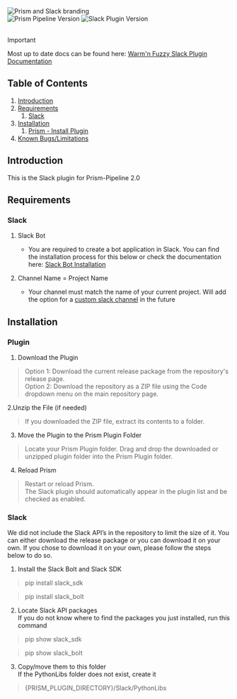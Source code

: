 <picture>
  <source media="(prefers-color-scheme: dark)" srcset="https://github.com/WARMNFUZZY/prism-slack/blob/main/Resources/prism_slack_logo_long_light_banner.png">
  <source media="(prefers-color-scheme: light)" srcset="https://github.com/WARMNFUZZY/prism-slack/blob/main/Resources/prism_slack_logo_long_dark_banner.png">
  <img alt="Prism and Slack branding" src="https://github.com/WARMNFUZZY/prism-slack/tree/main/Resources/prism_slack_logo_long_light_banner.png">
</picture>  
  
<div>
<img src="https://img.shields.io/badge/Prism_Pipeline-2.0.16-mediumseagreen" alt="Prism Pipeline Version"> 
<img src="https://img.shields.io/badge/Slack_Plugin-2.0.16-4A154B?logo=slack" alt="Slack Plugin Version">
</div>  
<br>
  
> [!IMPORTANT]  
> Most up to date docs can be found here: [Warm'n Fuzzy Slack Plugin Documentation](https://coda.io/@wf-jkesig/warmn-fuzzy-slack-plugin)
  
    
## Table of Contents  
1. [Introduction](#introduction)
2. [Requirements](#requirements)
    1. [Slack](#requirements-slack)
3. [Installation](#installation)
    1. [Prism - Install Plugin](#plugin)
4. [Known Bugs/Limitations](#known-bugs-and-limitations) 


## Introduction
This is the Slack plugin for Prism-Pipeline 2.0  


## Requirements  
### Slack  
1. Slack Bot
    - You are required to create a bot application in Slack. You can find the installation process for this below or check the documentation here: [Slack Bot Installation](https://coda.io/@wf-jkesig/warmn-fuzzy-slack-plugin/installation-3)

3. Channel Name = Project Name
    - Your channel must match the name of your current project. Will add the option for a [custom slack channel](#custom-slack-channel) in the future
  

## Installation
### Plugin
1. Download the Plugin  

>   Option 1: Download the current release package from the repository's release page.  
    Option 2: Download the repository as a ZIP file using the Code dropdown menu on the main repository page.

2.Unzip the File (if needed)
>   If you downloaded the ZIP file, extract its contents to a folder.

3. Move the Plugin to the Prism Plugin Folder
>   Locate your Prism Plugin folder.
    Drag and drop the downloaded or unzipped plugin folder into the Prism Plugin folder.

4. Reload Prism

>   Restart or reload Prism.  
    The Slack plugin should automatically appear in the plugin list and be checked as enabled.  

  
### Slack
We did not include the Slack API’s in the repository to limit the size of it. You can either download the release package or you can download it on your own. If you chose to download it on your own, please follow the steps below to do so.  

1. Install the Slack Bolt and Slack SDK
> pip install slack_sdk  

> pip install slack_bolt  

2. Locate Slack API packages  
If you do not know where to find the packages you just installed, run this command  
> pip show slack_sdk  

> pip show slack_bolt  

3. Copy/move them to this folder  
If the PythonLibs folder does not exist, create it  
> {PRISM_PLUGIN_DIRECTORY}/Slack/PythonLibs

